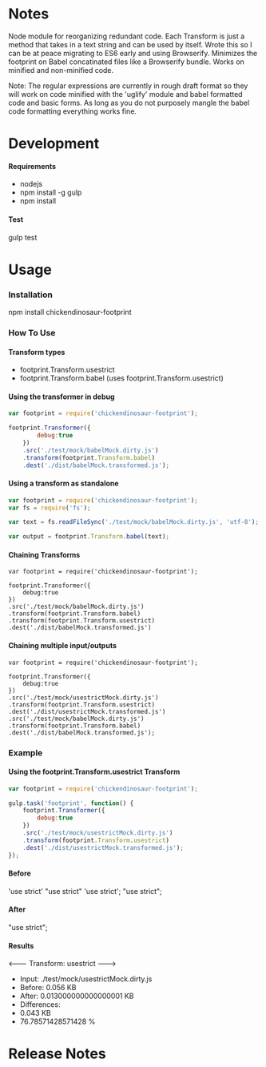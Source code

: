 <h1>Notes</h1>

Node module for reorganizing redundant code. Each Transform is just a method that takes in a text string and can be used by itself.
Wrote this so I can be at peace migrating to ES6 early and using Browserify. Minimizes the footprint on Babel concatinated files like a Browserify bundle.
Works on minified and non-minified code.

Note: The regular expressions are currently in rough draft format so they will work on code minified with the 'uglify' module and babel formatted code and basic forms. As long as you do not purposely mangle the babel code formatting everything works fine.

<h1>Development</h1>

<h4>Requirements</h4>

- nodejs
- npm install -g gulp
- npm install

<h4>Test</h4>

gulp test

<h1>Usage</h1>

<h3>Installation</h3>

npm install chickendinosaur-footprint

<h3>How To Use</h3>

<h4>Transform types</h4>

- footprint.Transform.usestrict
- footprint.Transform.babel (uses footprint.Transform.usestrict)

<h4>Using the transformer in debug</h4>

```javascript
var footprint = require('chickendinosaur-footprint');

footprint.Transformer({
		debug:true
	})
	.src('./test/mock/babelMock.dirty.js')
	.transform(footprint.Transform.babel)
	.dest('./dist/babelMock.transformed.js');
```

<h4>Using a transform as standalone</h4>

```javascript
var footprint = require('chickendinosaur-footprint');
var fs = require('fs');

var text = fs.readFileSync('./test/mock/babelMock.dirty.js', 'utf-8');

var output = footprint.Transform.babel(text);
```

<h4>Chaining Transforms</h4>

```
var footprint = require('chickendinosaur-footprint');

footprint.Transformer({
	debug:true
})
.src('./test/mock/babelMock.dirty.js')
.transform(footprint.Transform.babel)
.transform(footprint.Transform.usestrict)
.dest('./dist/babelMock.transformed.js')
```

<h4>Chaining multiple input/outputs</h4>

```
var footprint = require('chickendinosaur-footprint');

footprint.Transformer({
	debug:true
})
.src('./test/mock/usestrictMock.dirty.js')
.transform(footprint.Transform.usestrict)
.dest('./dist/usestrictMock.transformed.js')
.src('./test/mock/babelMock.dirty.js')
.transform(footprint.Transform.babel)
.dest('./dist/babelMock.transformed.js');
```

<h3>Example</h3>

<h4>Using the footprint.Transform.usestrict Transform</h4>

```javascript
var footprint = require('chickendinosaur-footprint');

gulp.task('footprint', function() {
	footprint.Transformer({
		debug:true
	})
	.src('./test/mock/usestrictMock.dirty.js')
	.transform(footprint.Transform.usestrict)
	.dest('./dist/usestrictMock.transformed.js');
});
```

<h4>Before</h4>

'use strict'
"use strict"
'use strict';
"use strict";

<h4>After</h4>

"use strict";

<h4>Results</h4>

<--- Transform: usestrict --->

- Input: ./test/mock/usestrictMock.dirty.js
- Before: 0.056 KB
- After: 0.013000000000000001 KB
- Differences:
- 0.043 KB
- 76.78571428571428 %

<h1>Release Notes</h1>
